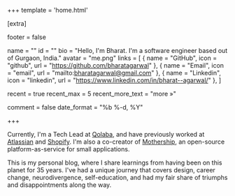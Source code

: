 +++
template = 'home.html'

[extra]


footer = false

name = ""
id = ""
bio = "Hello, I'm Bharat. I'm a software engineer based out of Gurgaon, India."
avatar = "me.png"
links = [
  { name = "GitHub", icon = "github", url = "https://github.com/bharatagarwal" },
  { name = "Email", icon = "email", url = "mailto:bharatagarwal@gmail.com" },
  { name = "Linkedin", icon = "linkedin", url = "https://www.linkedin.com/in/bharat--agarwal/" },
]

recent = true
recent_max = 5
recent_more_text = "more »"

comment = false
date_format = "%b %-d, %Y"


+++

Currently, I'm a Tech Lead at [Qolaba](https://qolaba.ai), and have previously worked at [Atlassian](https://www.atlassian.com/blog/atlassian-engineering/cloud-overview") and [Shopify](https://shopify.engineering/scale-performance-testing). I'm also a co-creator of [Mothership](https://mothership.live/), an open-source platform-as-service for small applications.

This is my personal blog, where I share learnings from having been on this planet for 35 years. I've had a unique journey that covers design, career change, neurodivergence, self-education, and had my fair share of triumphs and disappointments along the way.
